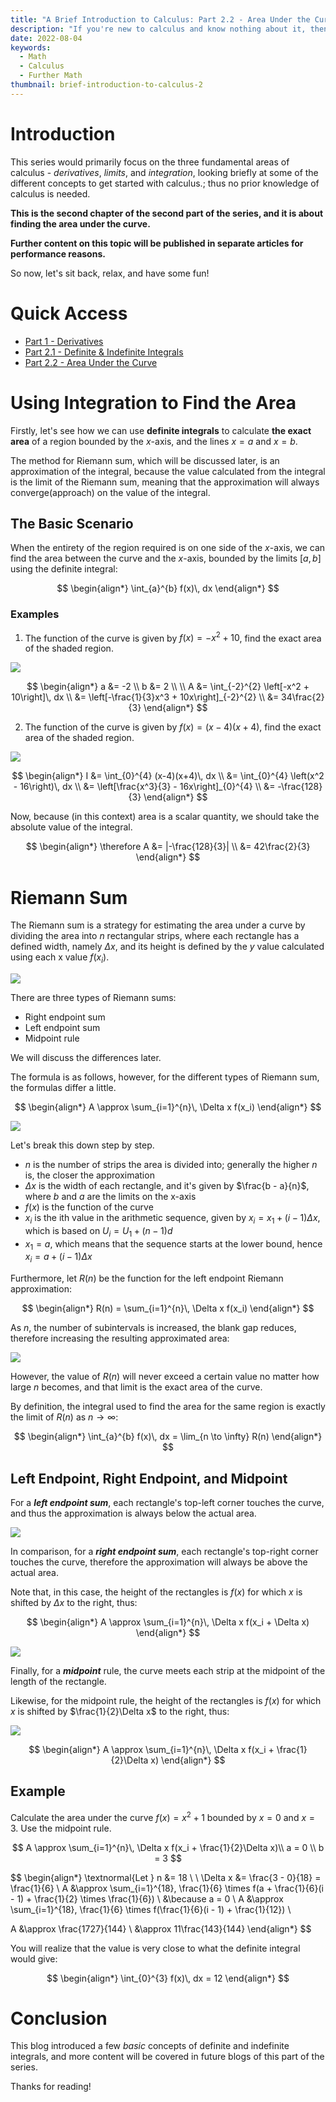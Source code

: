 ```yaml
---
title: "A Brief Introduction to Calculus: Part 2.2 - Area Under the Curve"
description: "If you're new to calculus and know nothing about it, then this blog is aimed to get a gist of it for you, but not to turn you into a master of calculus."
date: 2022-08-04
keywords:
  - Math
  - Calculus
  - Further Math
thumbnail: brief-introduction-to-calculus-2
---
```


# Introduction

This series would primarily focus on the three fundamental areas of calculus - _derivatives_, _limits_, and _integration_, looking briefly at some of the different concepts to get started with calculus.; thus no prior knowledge of calculus is needed.

**This is the second chapter of the second part of the series, and it is about finding the area under the curve.**

**Further content on this topic will be published in separate articles for performance reasons.**

So now, let's sit back, relax, and have some fun!

# Quick Access

- [Part 1 - Derivatives](/blog/math/brief-introduction-to-calculus-1)
- [Part 2.1 - Definite & Indefinite Integrals](/blog/math/brief-introduction-to-calculus-2.1)
- [Part 2.2 - Area Under the Curve](/blog/math/brief-introduction-to-calculus-2.2)

# Using Integration to Find the Area

Firstly, let's see how we can use **definite integrals** to calculate **the exact area** of a region bounded by the $x$-axis, and the lines $x = a$ and $x = b$.

The method for Riemann sum, which will be discussed later, is an approximation of the integral, because the value calculated from the integral is the limit of the Riemann sum, meaning that the approximation will always converge(approach) on the value of the integral.

## The Basic Scenario

When the entirety of the region required is on one side of the $x$-axis, we can find the area between the curve and the $x$-axis, bounded by the limits $[a, b]$ using the definite integral:

$$
\begin{align*}
\int_{a}^{b} f(x)\, dx
\end{align*}
$$

### Examples

1. The function of the curve is given by $f(x) = -x^2 + 10$, find the exact area of the shaded region.

![](https://raw.githubusercontent.com/timthedev07/my-website/dev/assets/area-curve-simple.png)

$$
\begin{align*}
a &= -2 \\
b &= 2 \\ \\
A &= \int_{-2}^{2} \left[-x^2 + 10\right]\, dx \\
&= \left[-\frac{1}{3}x^3 + 10x\right]_{-2}^{2} \\
&= 34\frac{2}{3}
\end{align*}
$$

2. The function of the curve is given by $f(x) = \left(x-4\right)\left(x+4\right)$, find the exact area of the shaded region.

![](https://raw.githubusercontent.com/timthedev07/my-website/dev/assets/area-curve-simple-2.png)

$$
\begin{align*}
I &= \int_{0}^{4} (x-4)(x+4)\, dx \\
&= \int_{0}^{4} \left(x^2 - 16\right)\, dx \\
&= \left[\frac{x^3}{3} - 16x\right]_{0}^{4} \\
&= -\frac{128}{3}
\end{align*}
$$

Now, because (in this context) area is a scalar quantity, we should take the absolute value of the integral.

$$
\begin{align*}
\therefore A &= |-\frac{128}{3}| \\
&= 42\frac{2}{3}
\end{align*}
$$

# Riemann Sum

The Riemann sum is a strategy for estimating the area under a curve by dividing the area into $n$ rectangular strips, where each rectangle has a defined width, namely $\Delta x$, and its height is defined by the $y$ value calculated using each x value $f(x_i)$.

![](https://raw.githubusercontent.com/timthedev07/my-website/dev/assets/riemann-strips.png)

There are three types of Riemann sums:

- Right endpoint sum
- Left endpoint sum
- Midpoint rule

We will discuss the differences later.

The formula is as follows, however, for the different types of Riemann sum, the formulas differ a little.

$$
\begin{align*}
A \approx \sum_{i=1}^{n}\, \Delta x f(x_i)
\end{align*}
$$

![](https://raw.githubusercontent.com/timthedev07/my-website/dev/assets/riemann-labels.png)

Let's break this down step by step.

- $n$ is the number of strips the area is divided into; generally the higher $n$ is, the closer the approximation
- $\Delta x$ is the width of each rectangle, and it's given by $\frac{b - a}{n}$, where $b$ and $a$ are the limits on the x-axis
- $f(x)$ is the function of the curve
- $x_i$ is the ith value in the arithmetic sequence, given by $x_i = x_1 + (i - 1)\Delta x$, which is based on $U_i = U_1 + (n-1)d$
- $x_1 = a$, which means that the sequence starts at the lower bound, hence $x_i = a + (i - 1)\Delta x$

Furthermore, let $R(n)$ be the function for the left endpoint Riemann approximation:

$$
\begin{align*}
R(n) = \sum_{i=1}^{n}\, \Delta x f(x_i)
\end{align*}
$$

As $n$, the number of subintervals is increased, the blank gap reduces, therefore increasing the resulting approximated area:

![](https://raw.githubusercontent.com/timthedev07/my-website/dev/assets/riemann-n-increase.gif)

However, the value of $R(n)$ will never exceed a certain value no matter how large $n$ becomes, and that limit is the exact area of the curve.

By definition, the integral used to find the area for the same region is exactly the limit of $R(n)$ as $n \rightarrow \infty$:

$$
\begin{align*}
\int_{a}^{b} f(x)\, dx = \lim_{n \to \infty} R(n)
\end{align*}
$$

## Left Endpoint, Right Endpoint, and Midpoint

For a **_left endpoint sum_**, each rectangle's top-left corner touches the curve, and thus the approximation is always below the actual area.

![](https://raw.githubusercontent.com/timthedev07/my-website/dev/assets/left-endpoint.png)

In comparison, for a **_right endpoint sum_**, each rectangle's top-right corner touches the curve, therefore the approximation will always be above the actual area.

Note that, in this case, the height of the rectangles is $f(x)$ for which $x$ is shifted by $\Delta x$ to the right, thus:

$$
\begin{align*}
A \approx \sum_{i=1}^{n}\, \Delta x f(x_i + \Delta x)
\end{align*}
$$

![](https://raw.githubusercontent.com/timthedev07/my-website/dev/assets/right-endpoint.png)

Finally, for a **_midpoint_** rule, the curve meets each strip at the midpoint of the length of the rectangle.

Likewise, for the midpoint rule, the height of the rectangles is $f(x)$ for which $x$ is shifted by $\frac{1}{2}\Delta x$ to the right, thus:

![](https://raw.githubusercontent.com/timthedev07/my-website/dev/assets/midpoint-riemann.png)

$$
\begin{align*}
A \approx \sum_{i=1}^{n}\, \Delta x f(x_i + \frac{1}{2}\Delta x)
\end{align*}
$$

## Example

Calculate the area under the curve $f(x)=x^{2} + 1$ bounded by $x = 0$ and $x = 3$. Use the midpoint rule.

$$
A \approx \sum_{i=1}^{n}\, \Delta x f(x_i + \frac{1}{2}\Delta x)\\
a = 0 \\
b = 3
$$

$$
\begin{align*}
\textnormal{Let } n &= 18 \\ \\
\Delta x &= \frac{3 - 0}{18} = \frac{1}{6} \\
A &\approx \sum_{i=1}^{18}\, \frac{1}{6} \times f(a + \frac{1}{6}(i - 1) + \frac{1}{2} \times \frac{1}{6}) \\
&\because a = 0 \\
A &\approx \sum_{i=1}^{18}\, \frac{1}{6} \times f(\frac{1}{6}(i - 1) + \frac{1}{12}) \\

A &\approx \frac{1727}{144} \\
&\approx 11\frac{143}{144}
\end{align*}
$$

You will realize that the value is very close to what the definite integral would give:

$$
\begin{align*}
\int_{0}^{3} f(x)\, dx = 12
\end{align*}
$$

# Conclusion

This blog introduced a few _basic_ concepts of definite and indefinite integrals, and more content will be covered in future blogs of this part of the series.

Thanks for reading!
